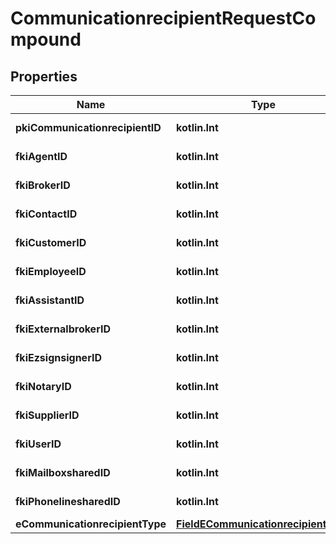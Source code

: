 
# CommunicationrecipientRequestCompound

## Properties
| Name | Type | Description | Notes |
| ------------ | ------------- | ------------- | ------------- |
| **pkiCommunicationrecipientID** | **kotlin.Int** | The unique ID of the Communicationrecipient. |  [optional] |
| **fkiAgentID** | **kotlin.Int** | The unique ID of the Agent. |  [optional] |
| **fkiBrokerID** | **kotlin.Int** | The unique ID of the Broker. |  [optional] |
| **fkiContactID** | **kotlin.Int** | The unique ID of the Contact |  [optional] |
| **fkiCustomerID** | **kotlin.Int** | The unique ID of the Customer. |  [optional] |
| **fkiEmployeeID** | **kotlin.Int** | The unique ID of the Employee. |  [optional] |
| **fkiAssistantID** | **kotlin.Int** | The unique ID of the Assistant. |  [optional] |
| **fkiExternalbrokerID** | **kotlin.Int** | The unique ID of the Externalbroker. |  [optional] |
| **fkiEzsignsignerID** | **kotlin.Int** | The unique ID of the Ezsignsigner |  [optional] |
| **fkiNotaryID** | **kotlin.Int** | The unique ID of the Notary. |  [optional] |
| **fkiSupplierID** | **kotlin.Int** | The unique ID of the Supplier. |  [optional] |
| **fkiUserID** | **kotlin.Int** | The unique ID of the User |  [optional] |
| **fkiMailboxsharedID** | **kotlin.Int** | The unique ID of the Mailboxshared |  [optional] |
| **fkiPhonelinesharedID** | **kotlin.Int** | The unique ID of the Phonelineshared |  [optional] |
| **eCommunicationrecipientType** | [**FieldECommunicationrecipientType**](FieldECommunicationrecipientType.md) |  |  [optional] |



